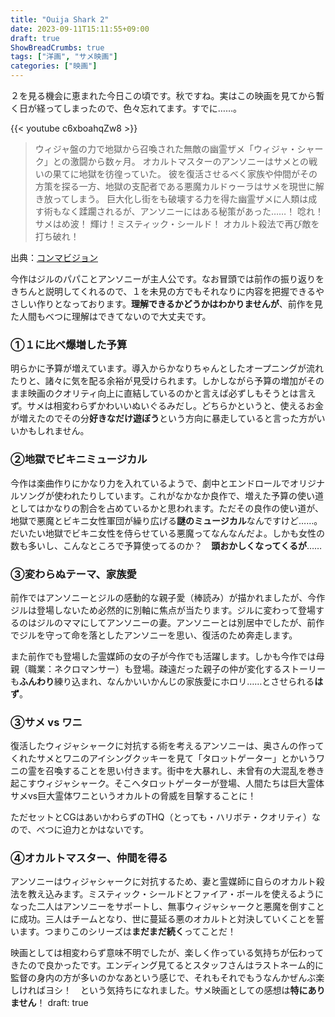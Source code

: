 ```yaml
---
title: "Ouija Shark 2"
date: 2023-09-11T15:11:55+09:00
draft: true
ShowBreadCrumbs: true
tags: ["洋画", "サメ映画"]
categories: ["映画"]
---
```


２を見る機会に恵まれた今日この頃です。秋ですね。実はこの映画を見てから暫く日が経ってしまったので、色々忘れてます。すでに……。

{{< youtube c6xboahqZw8 >}}

>ウィジャ盤の力で地獄から召喚された無敵の幽霊ザメ「ウィジャ・シャーク」との激闘から数ヶ月。
オカルトマスターのアンソニーはサメとの戦いの果てに地獄を彷徨っていた。
彼を復活させるべく家族や仲間がその方策を探る一方、地獄の支配者である悪魔カルドゥーラはサメを現世に解き放ってしまう。
巨大化し街をも破壊する力を得た幽霊ザメに人類は成す術もなく蹂躙されるが、アンソニーにはある秘策があった……！
唸れ！サメはめ波！
輝け！ミスティック・シールド！
オカルト殺法で再び敵を打ち破れ！

出典：[コンマビジョン](https://landshark.crayonsite.com/p/47/)

今作はジルのパパことアンソニーが主人公です。なお冒頭では前作の振り返りをきちんと説明してくれるので、１を未見の方でもそれなりに内容を把握できるやさしい作りとなっております。**理解できるかどうかはわかりませんが**、前作を見た人間もべつに理解はできてないので大丈夫です。

### ①１に比べ爆増した予算

明らかに予算が増えています。導入からかなりちゃんとしたオープニングが流れたりと、諸々に気を配る余裕が見受けられます。しかしながら予算の増加がそのまま映画のクオリティ向上に直結しているのかと言えば必ずしもそうとは言えず。サメは相変わらずかわいいぬいぐるみだし。どちらかというと、使えるお金が増えたのでその分**好きなだけ遊ぼう**という方向に暴走していると言った方がいいかもしれません。

### ②地獄でビキニミュージカル

今作は楽曲作りにかなり力を入れているようで、劇中とエンドロールでオリジナルソングが使われたりしています。これがなかなか良作で、増えた予算の使い道としてはかなりの割合を占めているかと思われます。ただその良作の使い道が、地獄で悪魔とビキニ女性軍団が繰り広げる**謎のミュージカル**なんですけど……。だいたい地獄でビキニ女性を侍らせている悪魔ってなんなんだよ。しかも女性の数も多いし、こんなところで予算使ってるのか？　**頭おかしくなってくるが**……

### ③変わらぬテーマ、家族愛

前作ではアンソニーとジルの感動的な親子愛（棒読み）が描かれましたが、今作ジルは登場しないため必然的に別軸に焦点が当たります。ジルに変わって登場するのはジルのママにしてアンソニーの妻。アンソニーとは別居中でしたが、前作でジルを守って命を落としたアンソニーを思い、復活のため奔走します。

また前作でも登場した霊媒師の女の子が今作でも活躍します。しかも今作では母親（職業：ネクロマンサー）も登場。疎遠だった親子の仲が変化するストーリーも**ふんわり**練り込まれ、なんかいいかんじの家族愛にホロリ……とさせられる**はず**。

### ③サメ vs ワニ

復活したウィジャシャークに対抗する術を考えるアンソニーは、奥さんの作ってくれたサメとワニのアイシングクッキーを見て「タロットゲーター」とかいうワニの霊を召喚することを思い付きます。街中を大暴れし、未曾有の大混乱を巻き起こすウィジャシャーク。そこへタロットゲーターが登場、人間たちは巨大霊体サメvs巨大霊体ワニというオカルトの脅威を目撃することに！

ただセットとCGはあいかわらずのTHQ（とっても・ハリボテ・クオリティ）なので、べつに迫力とかはないです。

### ④オカルトマスター、仲間を得る

アンソニーはウィジャシャークに対抗するため、妻と霊媒師に自らのオカルト殺法を教え込みます。ミスティック・シールドとファイア・ボールを使えるようになった二人はアンソニーをサポートし、無事ウィジャシャークと悪魔を倒すことに成功。三人はチームとなり、世に蔓延る悪のオカルトと対決していくことを誓います。つまりこのシリーズは**まだまだ続く**ってことだ！

映画としては相変わらず意味不明でしたが、楽しく作っている気持ちが伝わってきたので良かったです。エンディング見てるとスタッフさんはラストネーム的に監督の身内の方が多いのかなあという感じで、それもそれでもうなんかぜんぶ楽しければヨシ！　という気持ちになれました。サメ映画としての感想は**特にありません**！
draft: true
